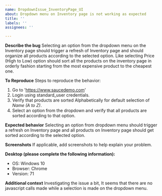 ```yaml
---
name: DropdownIssue_InventoryPage_UI
about: Dropdown menu on Inventory page is not working as expected
title: ''
labels: ''
assignees: ''

---
```


**Describe the bug**
Selecting an option from the dropdown menu on the Inventory page should trigger a refresh of Inventory page and should organize all products according to the selected option. Like selecting Price (High to Low) option should sort all the products on the inventory page in orderly fashion starting from the most expensive product to the cheapest one.

**To Reproduce**
Steps to reproduce the behavior:
1. Go to 'https://www.saucedemo.com'
2. Login using standard_user credentials.
3. Verify that products are sorted Alphabetically for default selection of *Name (A to Z)*.
4. Select an option from the dropdown and verify that all products are sorted according to that option.

**Expected behavior**
Selecting an option from dropdown menu should trigger a refresh on Inventory page and all products on Inventory page should get sorted according to the selected option.

**Screenshots**
If applicable, add screenshots to help explain your problem.

**Desktop (please complete the following information):**
 - OS: Windows 10
 - Browser: Chrome
 - Version: 71

**Additional context**
Investigating the issue a bit, It seems that there are no javascript calls made while a selection is made on the dropdown menu.
